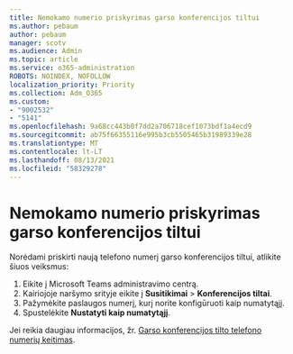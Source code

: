 ```yaml
---
title: Nemokamo numerio priskyrimas garso konferencijos tiltui
ms.author: pebaum
author: pebaum
manager: scotv
ms.audience: Admin
ms.topic: article
ms.service: o365-administration
ROBOTS: NOINDEX, NOFOLLOW
localization_priority: Priority
ms.collection: Adm_O365
ms.custom:
- "9002532"
- "5141"
ms.openlocfilehash: 9a68cc443b0f7dd2a706718cef1073bdf1a4ecd9
ms.sourcegitcommit: ab75f66355116e995b3cb5505465b31989339e28
ms.translationtype: MT
ms.contentlocale: lt-LT
ms.lasthandoff: 08/13/2021
ms.locfileid: "58329278"
---
```

# <a name="assign-a-toll-free-number-to-your-audio-conferencing-bridge"></a>Nemokamo numerio priskyrimas garso konferencijos tiltui

Norėdami priskirti naują telefono numerį garso konferencijos tiltui, atlikite šiuos veiksmus:

1. Eikite į Microsoft Teams administravimo centrą.
1. Kairiojoje naršymo srityje eikite į **Susitikimai**  >  **Konferencijos tiltai**.
1. Pažymėkite paslaugos numerį, kurį norite konfigūruoti kaip numatytąjį.
1. Spustelėkite **Nustatyti kaip numatytąjį**.

Jei reikia daugiau informacijos, žr. [Garso konferencijos tilto telefono numerių keitimas](https://docs.microsoft.com/MicrosoftTeams/change-the-phone-numbers-on-your-audio-conferencing-bridge).
